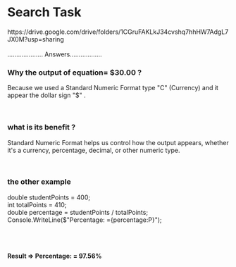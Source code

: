 <h1>Search Task</h1>
https://drive.google.com/drive/folders/1CGruFAKLkJ34cvshq7hhHW7AdgL7JX0M?usp=sharing

<br>
<br>
.................... Answers..................

<h3>Why the output of equation=  $30.00 ?</h3>
<p> 
Because we used a Standard Numeric Format type "C" (Currency) and it appear the dollar sign "$" . 
</p>
<br>
<h3>what is its benefit ?</h3>
<p> 
Standard Numeric Format helps us control how the output appears, whether it's a currency, percentage, decimal, or other numeric type.
</p>
<br>
<h3>the other example</h3>
<p> 
  double studentPoints = 400;
  <br>
 int totalPoints = 410;
  <br>
 double percentage = studentPoints / totalPoints;
  <br>
 Console.WriteLine($"Percentage: ={percentage:P}");
<br>
<br>
<br>
<br>
  
  <strong>Result => 
  Percentage: = 97.56% </strong>
  
</p>
